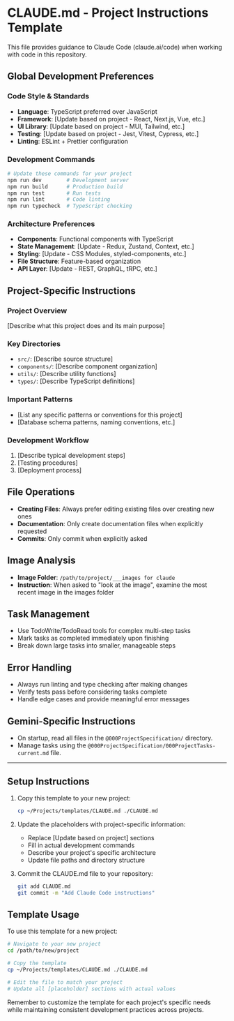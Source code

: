 # CLAUDE.md - Project Instructions Template

This file provides guidance to Claude Code (claude.ai/code) when working with code in this repository.

## Global Development Preferences

### Code Style & Standards
- **Language**: TypeScript preferred over JavaScript
- **Framework**: [Update based on project - React, Next.js, Vue, etc.]
- **UI Library**: [Update based on project - MUI, Tailwind, etc.]
- **Testing**: [Update based on project - Jest, Vitest, Cypress, etc.]
- **Linting**: ESLint + Prettier configuration

### Development Commands
```bash
# Update these commands for your project
npm run dev        # Development server
npm run build      # Production build
npm run test       # Run tests
npm run lint       # Code linting
npm run typecheck  # TypeScript checking
```

### Architecture Preferences
- **Components**: Functional components with TypeScript
- **State Management**: [Update - Redux, Zustand, Context, etc.]
- **Styling**: [Update - CSS Modules, styled-components, etc.]
- **File Structure**: Feature-based organization
- **API Layer**: [Update - REST, GraphQL, tRPC, etc.]

## Project-Specific Instructions

### Project Overview
[Describe what this project does and its main purpose]

### Key Directories
- `src/`: [Describe source structure]
- `components/`: [Describe component organization]
- `utils/`: [Describe utility functions]
- `types/`: [Describe TypeScript definitions]

### Important Patterns
- [List any specific patterns or conventions for this project]
- [Database schema patterns, naming conventions, etc.]

### Development Workflow
1. [Describe typical development steps]
2. [Testing procedures]
3. [Deployment process]

## File Operations
- **Creating Files**: Always prefer editing existing files over creating new ones
- **Documentation**: Only create documentation files when explicitly requested
- **Commits**: Only commit when explicitly asked

## Image Analysis
- **Image Folder**: `/path/to/project/___images for claude`
- **Instruction**: When asked to "look at the image", examine the most recent image in the images folder

## Task Management
- Use TodoWrite/TodoRead tools for complex multi-step tasks
- Mark tasks as completed immediately upon finishing
- Break down large tasks into smaller, manageable steps

## Error Handling
- Always run linting and type checking after making changes
- Verify tests pass before considering tasks complete
- Handle edge cases and provide meaningful error messages

## Gemini-Specific Instructions
- On startup, read all files in the `@000ProjectSpecification/` directory.
- Manage tasks using the `@000ProjectSpecification/000ProjectTasks-current.md` file.

---

## Setup Instructions

1. Copy this template to your new project:
   ```bash
   cp ~/Projects/templates/CLAUDE.md ./CLAUDE.md
   ```

2. Update the placeholders with project-specific information:
   - Replace [Update based on project] sections
   - Fill in actual development commands
   - Describe your project's specific architecture
   - Update file paths and directory structure

3. Commit the CLAUDE.md file to your repository:
   ```bash
   git add CLAUDE.md
   git commit -m "Add Claude Code instructions"
   ```

## Template Usage

To use this template for a new project:
```bash
# Navigate to your new project
cd /path/to/new/project

# Copy the template
cp ~/Projects/templates/CLAUDE.md ./CLAUDE.md

# Edit the file to match your project
# Update all [placeholder] sections with actual values
```

Remember to customize the template for each project's specific needs while maintaining consistent development practices across projects.